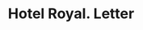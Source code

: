 ---
doi: 10.7916/D8378MNC
date_other: '1910'
date_other_textual: 1910-1919
form: correspondence
genre:
- Letters (correspondence)
name:
- Hotel Royal
object_in_context_url: https://biggert.cul.columbia.edu/items/view/ave_biggert_00135
subject_hierarchical_geographic:
- Des Moines, Iowa, United States
subject_name:
- Hotel Royal
title: Hotel Royal. Letter
sort_title: Hotel Royal. Letter
call_number: ave_biggert_00135
coordinates:
- 41.590833333333336,-93.62083333333332
pid: ave_biggert_00135
identifiers: ave_biggert_00135
thumbnail: https://derivativo-2.library.columbia.edu/iiif/2/ldpd:342929/full/!256,256/0/native.jpg
permalink: "/biggert/ave_biggert_00135/"
layout: iiif-image-page
---